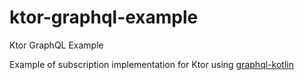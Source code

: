 # ktor-graphql-example

Ktor GraphQL Example

Example of subscription implementation for Ktor using [graphql-kotlin](https://github.com/ExpediaGroup/graphql-kotlin/)
